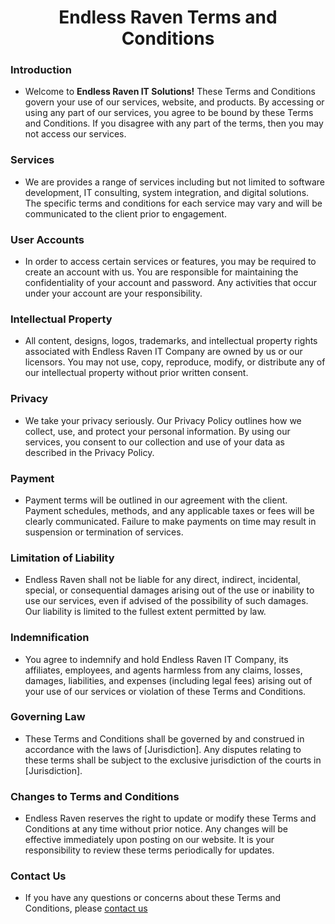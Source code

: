 <h1 align="center">Endless Raven Terms and Conditions</h1>

### Introduction
- Welcome to **Endless Raven IT Solutions!** These Terms and Conditions govern your use of our services, website, and products. By accessing or using any part of our services, you agree to be bound by these Terms and Conditions. If you disagree with any part of the terms, then you may not access our services.

### Services
- We are provides a range of services including but not limited to software development, IT consulting, system integration, and digital solutions. The specific terms and conditions for each service may vary and will be communicated to the client prior to engagement.

### User Accounts
- In order to access certain services or features, you may be required to create an account with us. You are responsible for maintaining the confidentiality of your account and password. Any activities that occur under your account are your responsibility.

### Intellectual Property
- All content, designs, logos, trademarks, and intellectual property rights associated with Endless Raven IT Company are owned by us or our licensors. You may not use, copy, reproduce, modify, or distribute any of our intellectual property without prior written consent.

### Privacy
- We take your privacy seriously. Our Privacy Policy outlines how we collect, use, and protect your personal information. By using our services, you consent to our collection and use of your data as described in the Privacy Policy.

### Payment
- Payment terms will be outlined in our agreement with the client. Payment schedules, methods, and any applicable taxes or fees will be clearly communicated. Failure to make payments on time may result in suspension or termination of services.

### Limitation of Liability
- Endless Raven shall not be liable for any direct, indirect, incidental, special, or consequential damages arising out of the use or inability to use our services, even if advised of the possibility of such damages. Our liability is limited to the fullest extent permitted by law.

### Indemnification
- You agree to indemnify and hold Endless Raven IT Company, its affiliates, employees, and agents harmless from any claims, losses, damages, liabilities, and expenses (including legal fees) arising out of your use of our services or violation of these Terms and Conditions.

### Governing Law
- These Terms and Conditions shall be governed by and construed in accordance with the laws of [Jurisdiction]. Any disputes relating to these terms shall be subject to the exclusive jurisdiction of the courts in [Jurisdiction].

### Changes to Terms and Conditions
- Endless Raven reserves the right to update or modify these Terms and Conditions at any time without prior notice. Any changes will be effective immediately upon posting on our website. It is your responsibility to review these terms periodically for updates.

### Contact Us
- If you have any questions or concerns about these Terms and Conditions, please [contact us](mailto:endlessravenonline@gmail.com)
